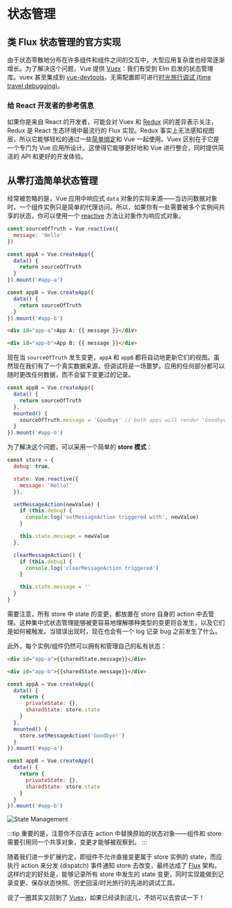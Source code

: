 # 状态管理

## 类 Flux 状态管理的官方实现

由于状态零散地分布在许多组件和组件之间的交互中，大型应用复杂度也经常逐渐增长。为了解决这个问题，Vue 提供 [Vuex](https://next.vuex.vuejs.org)：我们有受到 Elm 启发的状态管理库。vuex 甚至集成到 [vue-devtools](https://github.com/vuejs/vue-devtools)，无需配置即可进行[时光旅行调试 (time travel debugging)](https://raw.githubusercontent.com/vuejs/vue-devtools/master/media/demo.gif)。

### 给 React 开发者的参考信息

如果你是来自 React 的开发者，可能会对 Vuex 和 [Redux](https://github.com/reactjs/redux) 间的差异表示关注，Redux 是 React 生态环境中最流行的 Flux 实现。Redux 事实上无法感知视图层，所以它能够轻松的通过一些[简单绑定](https://classic.yarnpkg.com/en/packages?q=redux%20vue&p=1)和 Vue 一起使用。Vuex 区别在于它是一个专门为 Vue 应用所设计。这使得它能够更好地和 Vue 进行整合，同时提供简洁的 API 和更好的开发体验。

## 从零打造简单状态管理

经常被忽略的是，Vue 应用中响应式 `data` 对象的实际来源——当访问数据对象时，一个组件实例只是简单的代理访问。所以，如果你有一处需要被多个实例间共享的状态，你可以使用一个 [reactive](/guide/reactivity-fundamentals.html#声明响应式状态) 方法让对象作为响应式对象。

```js
const sourceOfTruth = Vue.reactive({
  message: 'Hello'
})

const appA = Vue.createApp({
  data() {
    return sourceOfTruth
  }
}).mount('#app-a')

const appB = Vue.createApp({
  data() {
    return sourceOfTruth
  }
}).mount('#app-b')
```

```html
<div id="app-a">App A: {{ message }}</div>

<div id="app-b">App B: {{ message }}</div>
```

现在当 `sourceOfTruth` 发生变更，`appA` 和 `appB` 都将自动地更新它们的视图。虽然现在我们有了一个真实数据来源，但调试将是一场噩梦。应用的任何部分都可以随时更改任何数据，而不会留下变更过的记录。

```js
const appB = Vue.createApp({
  data() {
    return sourceOfTruth
  },
  mounted() {
    sourceOfTruth.message = 'Goodbye' // both apps will render 'Goodbye' message now
  }
}).mount('#app-b')
```

为了解决这个问题，可以采用一个简单的 **store 模式**：

```js
const store = {
  debug: true,

  state: Vue.reactive({
    message: 'Hello!'
  }),

  setMessageAction(newValue) {
    if (this.debug) {
      console.log('setMessageAction triggered with', newValue)
    }

    this.state.message = newValue
  },

  clearMessageAction() {
    if (this.debug) {
      console.log('clearMessageAction triggered')
    }

    this.state.message = ''
  }
}
```

需要注意，所有 store 中 state 的变更，都放置在 store 自身的 action 中去管理。这种集中式状态管理能够被更容易地理解哪种类型的变更将会发生，以及它们是如何被触发。当错误出现时，现在也会有一个 log 记录 bug 之前发生了什么。

此外，每个实例/组件仍然可以拥有和管理自己的私有状态：

```html
<div id="app-a">{{sharedState.message}}</div>

<div id="app-b">{{sharedState.message}}</div>
```

```js
const appA = Vue.createApp({
  data() {
    return {
      privateState: {},
      sharedState: store.state
    }
  },
  mounted() {
    store.setMessageAction('Goodbye!')
  }
}).mount('#app-a')

const appB = Vue.createApp({
  data() {
    return {
      privateState: {},
      sharedState: store.state
    }
  }
}).mount('#app-b')
```

![State Management](/images/state.png)

:::tip
重要的是，注意你不应该在 action 中替换原始的状态对象——组件和 store 需要引用同一个共享对象，变更才能够被观察到。
:::

随着我们进一步扩展约定，即组件不允许直接变更属于 store 实例的 state，而应执行 action 来分发 (dispatch) 事件通知 store 去改变，最终达成了 [Flux](https://facebook.github.io/flux/) 架构。这样约定的好处是，能够记录所有 store 中发生的 state 变更，同时实现能做到记录变更、保存状态快照、历史回滚/时光旅行的先进的调试工具。

说了一圈其实又回到了 [Vuex](https://next.vuex.vuejs.org/)，如果已经读到这儿，不妨可以去尝试一下！
